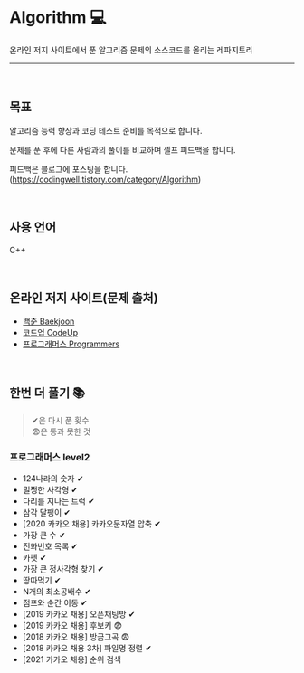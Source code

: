 # Algorithm 💻 
온라인 저지 사이트에서 푼 알고리즘 문제의 소스코드를 올리는 레파지토리

------------------------------------------------------------------------------------------------------

<br>

## 목표
알고리즘 능력 향상과 코딩 테스트 준비를 목적으로 합니다.

문제를 푼 후에 다른 사람과의 풀이를 비교하며 셀프 피드백을 합니다.

피드백은 블로그에 포스팅을 합니다.
(https://codingwell.tistory.com/category/Algorithm)

<br>

## 사용 언어
C++

<br>

## 온라인 저지 사이트(문제 출처)
- [백준 Baekjoon](https://www.acmicpc.net/)
- [코드업 CodeUp](https://codeup.kr/)
- [프로그래머스 Programmers](https://programmers.co.kr/learn/challenges)


<br>

## 한번 더 풀기 📚

> ✔은 다시 푼 횟수<br>
> 😨은 통과 못한 것


### 프로그래머스 level2

- 124나라의 숫자 ✔
- 멀쩡한 사각형 ✔
- 다리를 지나는 트럭 ✔
- 삼각 달팽이 ✔
- [2020 카카오 채용] 카카오문자열 압축 ✔
- 가장 큰 수 ✔
- 전화번호 목록 ✔
- 카펫 ✔
- 가장 큰 정사각형 찾기 ✔
- 땅따먹기 ✔
- N개의 최소공배수 ✔
- 점프와 순간 이동 ✔
- [2019 카카오 채용] 오픈채팅방 ✔
- [2019 카카오 채용] 후보키 😨
- [2018 카카오 채용] 방금그곡 😨
- [2018 카카오 채용 3차] 파일명 정렬 ✔
- [2021 카카오 채용] 순위 검색
